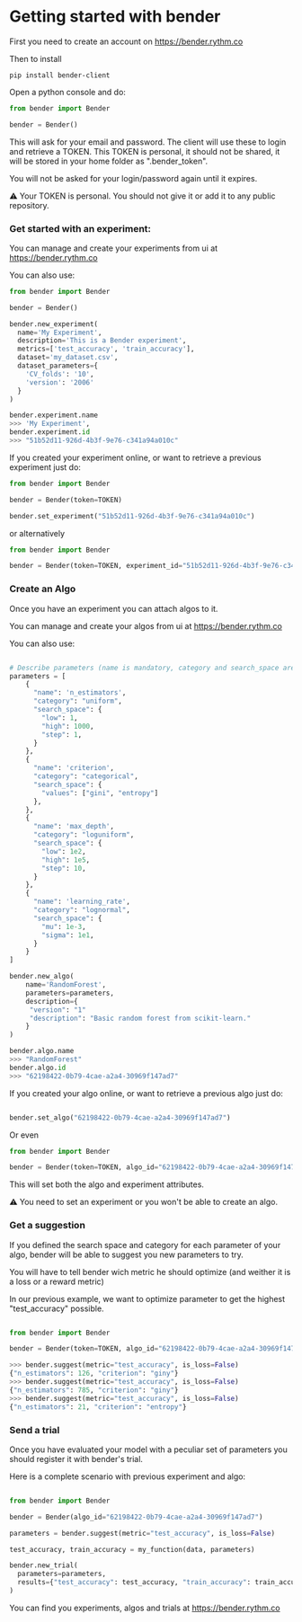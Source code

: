 # Getting started with bender

First you need to create an account on https://bender.rythm.co

Then to install

```
pip install bender-client
```

Open a python console and do:

```python
from bender import Bender

bender = Bender()
```

This will ask for your email and password. The client will use these to login and retrieve a TOKEN.
This TOKEN is personal, it should not be shared, it will be stored in your home folder as
".bender_token".

You will not be asked for your login/password again until it expires.

:warning: Your TOKEN is personal. You should not give it or add it to any public repository.


### Get started with an experiment:

You can manage and create your experiments from ui at https://bender.rythm.co

You can also use:

```python
from bender import Bender

bender = Bender()

bender.new_experiment(
  name='My Experiment',
  description='This is a Bender experiment',
  metrics=['test_accuracy', 'train_accuracy'],
  dataset='my_dataset.csv',
  dataset_parameters={
    'CV_folds': '10',
    'version': '2006'
  }
)

bender.experiment.name
>>> 'My Experiment',
bender.experiment.id
>>> "51b52d11-926d-4b3f-9e76-c341a94a010c"
```

If you created your experiment online, or want to retrieve a previous experiment just do:

```python
from bender import Bender

bender = Bender(token=TOKEN)

bender.set_experiment("51b52d11-926d-4b3f-9e76-c341a94a010c")
```

or alternatively

```python
from bender import Bender

bender = Bender(token=TOKEN, experiment_id="51b52d11-926d-4b3f-9e76-c341a94a010c")
```

### Create an Algo

Once you have an experiment you can attach algos to it.

You can manage and create your algos from ui at https://bender.rythm.co

You can also use:

```python

# Describe parameters (name is mandatory, category and search_space are optional)
parameters = [
    {
      "name": 'n_estimators',
      "category": "uniform",
      "search_space": {
        "low": 1,
        "high": 1000,
        "step": 1,
      }
    },
    {
      "name": 'criterion',
      "category": "categorical",
      "search_space": {
        "values": ["gini", "entropy"]
      },
    },
    {
      "name": 'max_depth',
      "category": "loguniform",
      "search_space": {
        "low": 1e2,
        "high": 1e5,
        "step": 10,
      }
    },
    {
      "name": 'learning_rate',
      "category": "lognormal",
      "search_space": {
        "mu": 1e-3,
        "sigma": 1e1,
      }
    }
]

bender.new_algo(
    name='RandomForest',
    parameters=parameters,
    description={
     "version": "1"
     "description": "Basic random forest from scikit-learn."
    }
)

bender.algo.name
>>> "RandomForest"
bender.algo.id
>>> "62198422-0b79-4cae-a2a4-30969f147ad7"
```

If you created your algo online, or want to retrieve a previous algo just do:


```python

bender.set_algo("62198422-0b79-4cae-a2a4-30969f147ad7")
```

Or even

```python
from bender import Bender

bender = Bender(token=TOKEN, algo_id="62198422-0b79-4cae-a2a4-30969f147ad7")
```

This will set both the algo and experiment attributes.

:warning: You need to set an experiment or you won't be able to create an algo.

### Get a suggestion

If you defined the search space and category for each parameter of your algo, bender will be able to suggest you new parameters to try.

You will have to tell bender wich metric he should optimize (and weither it is a loss or a 
reward metric)

In our previous example, we want to optimize parameter to get the highest "test_accuracy" possible.

```python

from bender import Bender

bender = Bender(token=TOKEN, algo_id="62198422-0b79-4cae-a2a4-30969f147ad7")

>>> bender.suggest(metric="test_accuracy", is_loss=False)
{"n_estimators": 126, "criterion": "giny"}
>>> bender.suggest(metric="test_accuracy", is_loss=False)
{"n_estimators": 785, "criterion": "giny"}
>>> bender.suggest(metric="test_accuracy", is_loss=False)
{"n_estimators": 21, "criterion": "entropy"}

```


### Send a trial

Once you have evaluated your model with a peculiar set of parameters you should register it
with bender's trial.

Here is a complete scenario with previous experiment and algo:

```python

from bender import Bender

bender = Bender(algo_id="62198422-0b79-4cae-a2a4-30969f147ad7")

parameters = bender.suggest(metric="test_accuracy", is_loss=False)

test_accuracy, train_accuracy = my_function(data, parameters)

bender.new_trial(
  parameters=parameters,
  results={"test_accuracy": test_accuracy, "train_accuracy": train_accuracy}
)

```

You can find you experiments, algos and trials at https://bender.rythm.co
